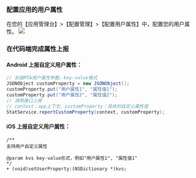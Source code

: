 ### 配置应用的用户属性
在您的【应用管理台】>【配置管理】>【配置用户属性】中，配置您的用户属性。
![](http://imgcache.tce.fsphere.cn/image/mc.qcloudimg.com/static/img/f13b7cf19b89de685fef8e00daeb91e4/image.png)
### 在代码端完成属性上报

#### Android 上报自定义用户属性：
```java
// 封装MTA用户属性参数，key-value格式
JSONObject customProperty = new JSONObject();
customProperty.put("用户属性1", "属性值1");
customProperty.put("用户属性2", "属性值2");
// 调用接口上报
// context：app上下文，customProperty：具体的自定义属性值
StatService.reportCustomProperty(context, customProperty);
```
#### iOS 上报自定义用户属性：
```
/**
支持用户自定义属性

@param kvs key-value形式，例如"用户属性1", "属性值1"
*/
+ (void)setUserProperty:(NSDictionary *)kvs;
```



